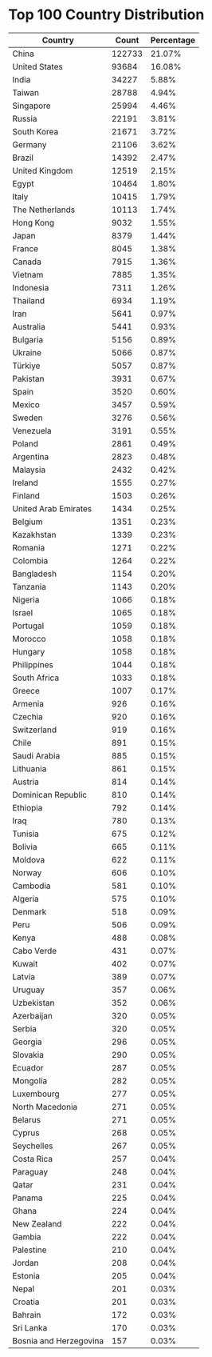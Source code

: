 # Top 100 Country Distribution
| Country | Count | Percentage |
|----|----|----|
| China | 122733 | 21.07% |
| United States | 93684 | 16.08% |
| India | 34227 | 5.88% |
| Taiwan | 28788 | 4.94% |
| Singapore | 25994 | 4.46% |
| Russia | 22191 | 3.81% |
| South Korea | 21671 | 3.72% |
| Germany | 21106 | 3.62% |
| Brazil | 14392 | 2.47% |
| United Kingdom | 12519 | 2.15% |
| Egypt | 10464 | 1.80% |
| Italy | 10415 | 1.79% |
| The Netherlands | 10113 | 1.74% |
| Hong Kong | 9032 | 1.55% |
| Japan | 8379 | 1.44% |
| France | 8045 | 1.38% |
| Canada | 7915 | 1.36% |
| Vietnam | 7885 | 1.35% |
| Indonesia | 7311 | 1.26% |
| Thailand | 6934 | 1.19% |
| Iran | 5641 | 0.97% |
| Australia | 5441 | 0.93% |
| Bulgaria | 5156 | 0.89% |
| Ukraine | 5066 | 0.87% |
| Türkiye | 5057 | 0.87% |
| Pakistan | 3931 | 0.67% |
| Spain | 3520 | 0.60% |
| Mexico | 3457 | 0.59% |
| Sweden | 3276 | 0.56% |
| Venezuela | 3191 | 0.55% |
| Poland | 2861 | 0.49% |
| Argentina | 2823 | 0.48% |
| Malaysia | 2432 | 0.42% |
| Ireland | 1555 | 0.27% |
| Finland | 1503 | 0.26% |
| United Arab Emirates | 1434 | 0.25% |
| Belgium | 1351 | 0.23% |
| Kazakhstan | 1339 | 0.23% |
| Romania | 1271 | 0.22% |
| Colombia | 1264 | 0.22% |
| Bangladesh | 1154 | 0.20% |
| Tanzania | 1143 | 0.20% |
| Nigeria | 1066 | 0.18% |
| Israel | 1065 | 0.18% |
| Portugal | 1059 | 0.18% |
| Morocco | 1058 | 0.18% |
| Hungary | 1058 | 0.18% |
| Philippines | 1044 | 0.18% |
| South Africa | 1033 | 0.18% |
| Greece | 1007 | 0.17% |
| Armenia | 926 | 0.16% |
| Czechia | 920 | 0.16% |
| Switzerland | 919 | 0.16% |
| Chile | 891 | 0.15% |
| Saudi Arabia | 885 | 0.15% |
| Lithuania | 861 | 0.15% |
| Austria | 814 | 0.14% |
| Dominican Republic | 810 | 0.14% |
| Ethiopia | 792 | 0.14% |
| Iraq | 780 | 0.13% |
| Tunisia | 675 | 0.12% |
| Bolivia | 665 | 0.11% |
| Moldova | 622 | 0.11% |
| Norway | 606 | 0.10% |
| Cambodia | 581 | 0.10% |
| Algeria | 575 | 0.10% |
| Denmark | 518 | 0.09% |
| Peru | 506 | 0.09% |
| Kenya | 488 | 0.08% |
| Cabo Verde | 431 | 0.07% |
| Kuwait | 402 | 0.07% |
| Latvia | 389 | 0.07% |
| Uruguay | 357 | 0.06% |
| Uzbekistan | 352 | 0.06% |
| Azerbaijan | 320 | 0.05% |
| Serbia | 320 | 0.05% |
| Georgia | 296 | 0.05% |
| Slovakia | 290 | 0.05% |
| Ecuador | 287 | 0.05% |
| Mongolia | 282 | 0.05% |
| Luxembourg | 277 | 0.05% |
| North Macedonia | 271 | 0.05% |
| Belarus | 271 | 0.05% |
| Cyprus | 268 | 0.05% |
| Seychelles | 267 | 0.05% |
| Costa Rica | 257 | 0.04% |
| Paraguay | 248 | 0.04% |
| Qatar | 231 | 0.04% |
| Panama | 225 | 0.04% |
| Ghana | 224 | 0.04% |
| New Zealand | 222 | 0.04% |
| Gambia | 222 | 0.04% |
| Palestine | 210 | 0.04% |
| Jordan | 208 | 0.04% |
| Estonia | 205 | 0.04% |
| Nepal | 201 | 0.03% |
| Croatia | 201 | 0.03% |
| Bahrain | 172 | 0.03% |
| Sri Lanka | 170 | 0.03% |
| Bosnia and Herzegovina | 157 | 0.03% |
